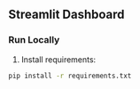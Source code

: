 ## Streamlit Dashboard

### Run Locally
1. Install requirements:
```bash
pip install -r requirements.txt

